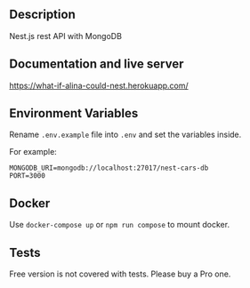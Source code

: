 
## Description
Nest.js rest API with MongoDB

## Documentation and live server
https://what-if-alina-could-nest.herokuapp.com/

## Environment Variables
Rename `.env.example` file into `.env` and set the variables inside.

For example:
```
MONGODB_URI=mongodb://localhost:27017/nest-cars-db
PORT=3000
```

## Docker
Use `docker-compose up` or `npm run compose` to mount docker.

## Tests
Free version is not covered with tests. Please buy a Pro one.